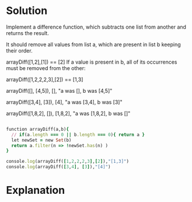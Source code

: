 # Solution

Implement a difference function, which subtracts one list from another and returns the result.

It should remove all values from list a, which are present in list b keeping their order.

arrayDiff([1,2],[1]) == [2]
If a value is present in b, all of its occurrences must be removed from the other:

arrayDiff([1,2,2,2,3],[2]) == [1,3]

arrayDiff([], [4,5]), [], "a was [], b was [4,5]"

arrayDiff([3,4], [3]), [4], "a was [3,4], b was [3]"

arrayDiff([1,8,2], []), [1,8,2], "a was [1,8,2], b was []"




```ruby

function arrayDiff(a,b){
  // if(a.length === 0 || b.length === 0){ return a }
  let newSet = new Set(b)
  return a.filter(n => !newSet.has(n) )
}

console.log(arrayDiff([1,2,2,2,3],[2]),"[1,3]")
console.log(arrayDiff([3,4], [3]),"[4]")

```

# Explanation

